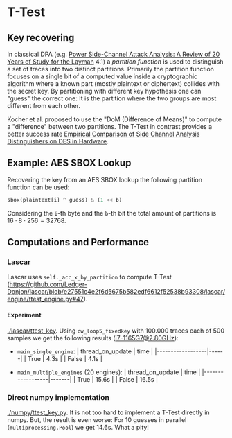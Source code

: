 # T-Test

## Key recovering

In classical DPA (e.g. [Power Side-Channel Attack Analysis: A Review of 20 Years of Study for the Layman](https://www.mdpi.com/2410-387X/4/2/15) 4.1) a _partition function_ is used to distinguish a set of traces into two distinct partitions.
Primarily the partition function focuses on a single bit of a computed value inside a cryptographic algorithm where a known part (mostly plaintext or ciphertext) collides with the secret key.
By partitioning with different key hypothesis one can "guess" the correct one: It is the partition where the two groups are most different from each other.

Kocher et al. proposed to use the "DoM (Difference of Means)" to compute a "difference" between two partitions.
The T-Test in contrast provides a better success rate [Empirical Comparison of Side Channel Analysis Distinguishers on DES in Hardware](https://www.esat.kuleuven.be/cosic/publications/article-1250.pdf).

## Example: AES SBOX Lookup

Recovering the key from an AES SBOX lookup the following partition function can be used:

```python
sbox(plaintext[i] ^ guess) & (1 << b)
```

Considering the `i`-th byte and the `b`-th bit the total amount of partitions is $16 \cdot 8 \cdot 256 = 32768$.

## Computations and Performance

### Lascar

Lascar uses `self._acc_x_by_partition` to compute T-Test (<https://github.com/Ledger-Donjon/lascar/blob/e27551c4e2f6d5675b582edf6612f52538b93308/lascar/engine/ttest_engine.py#47>).

#### Experiment

[./lascar/ttest_key](./lascar/ttest_key.py).
Using `cw_loop5_fixedkey` with 100.000 traces each of 500 samples we get the following results (i7-1165G7@2.80GHz):

- `main_single_engine`:
  | thread_on_update | time |
  |------------------|------|
  | True             | 4.3s |
  | False            | 4.1s |

- `main_multiple_engines` (20 engines):
  | thread_on_update | time  |
  |------------------|-------|
  | True             | 15.6s |
  | False            | 16.5s |

### Direct numpy implementation

[./numpy/ttest_key.py](./numpy/ttest_key.py).
It is not too hard to implement a T-Test directly in numpy.
But, the result is even worse: For 10 guesses in parallel (`multiprocessing.Pool`) we get 14.6s. What a pity!
